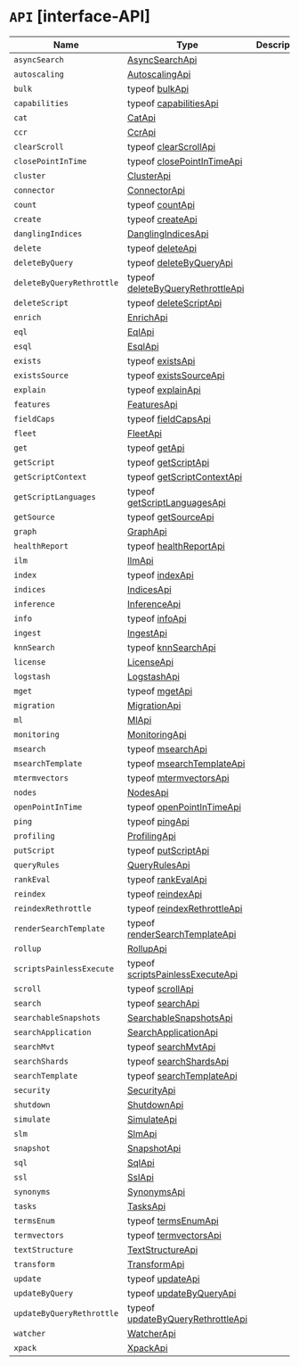 # `API` [interface-API]

| Name | Type | Description |
| - | - | - |
| `asyncSearch` | [AsyncSearchApi](./AsyncSearchApi.md) | &nbsp; |
| `autoscaling` | [AutoscalingApi](./AutoscalingApi.md) | &nbsp; |
| `bulk` | typeof [bulkApi](./bulkApi.md) | &nbsp; |
| `capabilities` | typeof [capabilitiesApi](./capabilitiesApi.md) | &nbsp; |
| `cat` | [CatApi](./CatApi.md) | &nbsp; |
| `ccr` | [CcrApi](./CcrApi.md) | &nbsp; |
| `clearScroll` | typeof [clearScrollApi](./clearScrollApi.md) | &nbsp; |
| `closePointInTime` | typeof [closePointInTimeApi](./closePointInTimeApi.md) | &nbsp; |
| `cluster` | [ClusterApi](./ClusterApi.md) | &nbsp; |
| `connector` | [ConnectorApi](./ConnectorApi.md) | &nbsp; |
| `count` | typeof [countApi](./countApi.md) | &nbsp; |
| `create` | typeof [createApi](./createApi.md) | &nbsp; |
| `danglingIndices` | [DanglingIndicesApi](./DanglingIndicesApi.md) | &nbsp; |
| `delete` | typeof [deleteApi](./deleteApi.md) | &nbsp; |
| `deleteByQuery` | typeof [deleteByQueryApi](./deleteByQueryApi.md) | &nbsp; |
| `deleteByQueryRethrottle` | typeof [deleteByQueryRethrottleApi](./deleteByQueryRethrottleApi.md) | &nbsp; |
| `deleteScript` | typeof [deleteScriptApi](./deleteScriptApi.md) | &nbsp; |
| `enrich` | [EnrichApi](./EnrichApi.md) | &nbsp; |
| `eql` | [EqlApi](./EqlApi.md) | &nbsp; |
| `esql` | [EsqlApi](./EsqlApi.md) | &nbsp; |
| `exists` | typeof [existsApi](./existsApi.md) | &nbsp; |
| `existsSource` | typeof [existsSourceApi](./existsSourceApi.md) | &nbsp; |
| `explain` | typeof [explainApi](./explainApi.md) | &nbsp; |
| `features` | [FeaturesApi](./FeaturesApi.md) | &nbsp; |
| `fieldCaps` | typeof [fieldCapsApi](./fieldCapsApi.md) | &nbsp; |
| `fleet` | [FleetApi](./FleetApi.md) | &nbsp; |
| `get` | typeof [getApi](./getApi.md) | &nbsp; |
| `getScript` | typeof [getScriptApi](./getScriptApi.md) | &nbsp; |
| `getScriptContext` | typeof [getScriptContextApi](./getScriptContextApi.md) | &nbsp; |
| `getScriptLanguages` | typeof [getScriptLanguagesApi](./getScriptLanguagesApi.md) | &nbsp; |
| `getSource` | typeof [getSourceApi](./getSourceApi.md) | &nbsp; |
| `graph` | [GraphApi](./GraphApi.md) | &nbsp; |
| `healthReport` | typeof [healthReportApi](./healthReportApi.md) | &nbsp; |
| `ilm` | [IlmApi](./IlmApi.md) | &nbsp; |
| `index` | typeof [indexApi](./indexApi.md) | &nbsp; |
| `indices` | [IndicesApi](./IndicesApi.md) | &nbsp; |
| `inference` | [InferenceApi](./InferenceApi.md) | &nbsp; |
| `info` | typeof [infoApi](./infoApi.md) | &nbsp; |
| `ingest` | [IngestApi](./IngestApi.md) | &nbsp; |
| `knnSearch` | typeof [knnSearchApi](./knnSearchApi.md) | &nbsp; |
| `license` | [LicenseApi](./LicenseApi.md) | &nbsp; |
| `logstash` | [LogstashApi](./LogstashApi.md) | &nbsp; |
| `mget` | typeof [mgetApi](./mgetApi.md) | &nbsp; |
| `migration` | [MigrationApi](./MigrationApi.md) | &nbsp; |
| `ml` | [MlApi](./MlApi.md) | &nbsp; |
| `monitoring` | [MonitoringApi](./MonitoringApi.md) | &nbsp; |
| `msearch` | typeof [msearchApi](./msearchApi.md) | &nbsp; |
| `msearchTemplate` | typeof [msearchTemplateApi](./msearchTemplateApi.md) | &nbsp; |
| `mtermvectors` | typeof [mtermvectorsApi](./mtermvectorsApi.md) | &nbsp; |
| `nodes` | [NodesApi](./NodesApi.md) | &nbsp; |
| `openPointInTime` | typeof [openPointInTimeApi](./openPointInTimeApi.md) | &nbsp; |
| `ping` | typeof [pingApi](./pingApi.md) | &nbsp; |
| `profiling` | [ProfilingApi](./ProfilingApi.md) | &nbsp; |
| `putScript` | typeof [putScriptApi](./putScriptApi.md) | &nbsp; |
| `queryRules` | [QueryRulesApi](./QueryRulesApi.md) | &nbsp; |
| `rankEval` | typeof [rankEvalApi](./rankEvalApi.md) | &nbsp; |
| `reindex` | typeof [reindexApi](./reindexApi.md) | &nbsp; |
| `reindexRethrottle` | typeof [reindexRethrottleApi](./reindexRethrottleApi.md) | &nbsp; |
| `renderSearchTemplate` | typeof [renderSearchTemplateApi](./renderSearchTemplateApi.md) | &nbsp; |
| `rollup` | [RollupApi](./RollupApi.md) | &nbsp; |
| `scriptsPainlessExecute` | typeof [scriptsPainlessExecuteApi](./scriptsPainlessExecuteApi.md) | &nbsp; |
| `scroll` | typeof [scrollApi](./scrollApi.md) | &nbsp; |
| `search` | typeof [searchApi](./searchApi.md) | &nbsp; |
| `searchableSnapshots` | [SearchableSnapshotsApi](./SearchableSnapshotsApi.md) | &nbsp; |
| `searchApplication` | [SearchApplicationApi](./SearchApplicationApi.md) | &nbsp; |
| `searchMvt` | typeof [searchMvtApi](./searchMvtApi.md) | &nbsp; |
| `searchShards` | typeof [searchShardsApi](./searchShardsApi.md) | &nbsp; |
| `searchTemplate` | typeof [searchTemplateApi](./searchTemplateApi.md) | &nbsp; |
| `security` | [SecurityApi](./SecurityApi.md) | &nbsp; |
| `shutdown` | [ShutdownApi](./ShutdownApi.md) | &nbsp; |
| `simulate` | [SimulateApi](./SimulateApi.md) | &nbsp; |
| `slm` | [SlmApi](./SlmApi.md) | &nbsp; |
| `snapshot` | [SnapshotApi](./SnapshotApi.md) | &nbsp; |
| `sql` | [SqlApi](./SqlApi.md) | &nbsp; |
| `ssl` | [SslApi](./SslApi.md) | &nbsp; |
| `synonyms` | [SynonymsApi](./SynonymsApi.md) | &nbsp; |
| `tasks` | [TasksApi](./TasksApi.md) | &nbsp; |
| `termsEnum` | typeof [termsEnumApi](./termsEnumApi.md) | &nbsp; |
| `termvectors` | typeof [termvectorsApi](./termvectorsApi.md) | &nbsp; |
| `textStructure` | [TextStructureApi](./TextStructureApi.md) | &nbsp; |
| `transform` | [TransformApi](./TransformApi.md) | &nbsp; |
| `update` | typeof [updateApi](./updateApi.md) | &nbsp; |
| `updateByQuery` | typeof [updateByQueryApi](./updateByQueryApi.md) | &nbsp; |
| `updateByQueryRethrottle` | typeof [updateByQueryRethrottleApi](./updateByQueryRethrottleApi.md) | &nbsp; |
| `watcher` | [WatcherApi](./WatcherApi.md) | &nbsp; |
| `xpack` | [XpackApi](./XpackApi.md) | &nbsp; |
